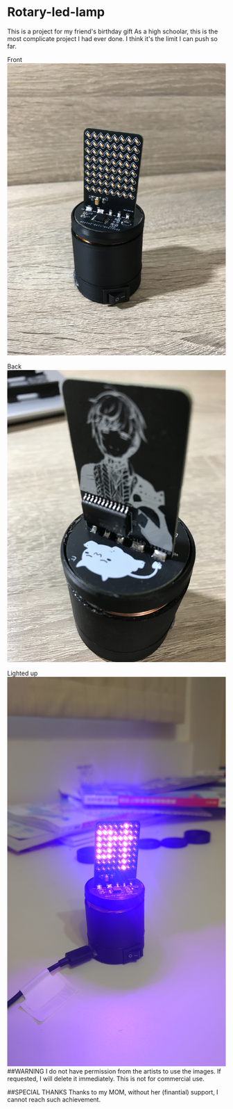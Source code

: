 # Rotary-led-lamp
This is a project for my friend's birthday gift
As a high schoolar, this is the most complicate project I had ever done.
I think it's the limit I can push so far.

Front
![image](https://github.com/ky20080819/rotary-led-lamp/blob/b0bbd717226395c62f3f20f1573338d0431174a3/image/IMG_0751%20-%20%E8%A4%87%E8%A3%BD.JPG)

Back
![image](https://github.com/ky20080819/rotary-led-lamp/blob/b0bbd717226395c62f3f20f1573338d0431174a3/image/IMG_0768.JPG)

Lighted up
![image](https://github.com/ky20080819/rotary-led-lamp/blob/5b57fe5828a13a807ced615b7e747d7e0f0c99cb/image/DSC_1616.JPG)
##WARNING
I do not have permission from the artists to use the images. If requested, I will delete it immediately. This is not for commercial use.

##SPECIAL THANKS
Thanks to my MOM, without her (finantial) support, I cannot reach such achievement. 
